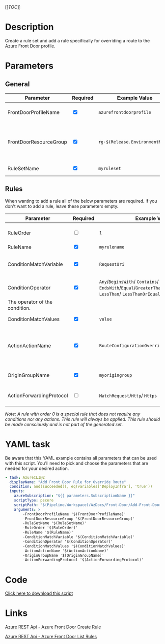[[_TOC_]]

# Description

Create a rule set and add a rule specifically for overriding a route to the Azure Front Door profile. 

# Parameters

## General
| Parameter              | Required                        | Example Value                   | Description                                                      |
| ---------------------- | ------------------------------- | ------------------------------- | ---------------------------------------------------------------- |
| FrontDoorProfileName   | <input type="checkbox" checked> | `azurefrontdoorprofile`         | The name of the Front Door profile                               |
| FrontDoorResourceGroup | <input type="checkbox" checked> | `rg-$(Release.EnvironmentName)` | The name of the resourcegroup the Front Door Profile resides in. |
| RuleSetName            | <input type="checkbox" checked> | `myruleset`                     | The ruleset name.                                                |

## Rules
When wanting to add a rule all of the below parameters are required. If you don't want to add a rule, leave these parameters empty. 

| Parameter                      | Required                        | Example Value                                                                                                              | Description                                                                                                                                   |
| ------------------------------ | ------------------------------- | -------------------------------------------------------------------------------------------------------------------------- | --------------------------------------------------------------------------------------------------------------------------------------------- |
| RuleOrder                      | <input type="checkbox">         | `1`                                                                                                                        | The order of the rule. By default, it will generate the order for you.                                                                        |
| RuleName                       | <input type="checkbox" checked> | `myrulename`                                                                                                               | The name of the rule.                                                                                                                         |
| ConditionMatchVariable         | <input type="checkbox" checked> | `RequestUri`                                                                                                               | The only option you can pick at this point is `RequestUri`. More will be added at a later time.                                               |
| ConditionOperator              | <input type="checkbox" checked> | `Any`/`BeginsWith`/ `Contains`/ `EndsWith`/`Equal`/`GreaterThan`/`GreaterThanEqual`/ `LessThan`/ `LessThanOrEqual`/`RegEx` |
| The operator of the condition. |
| ConditionMatchValues           | <input type="checkbox" checked> | `value`                                                                                                                    | The value the condition has to match with.                                                                                                    |
| ActionActionName               | <input type="checkbox" checked> | `RouteConfigurationOverride`                                                                                               | The action you want to apply. The only option you can pick at this point is `RouteConfigurationOverride`. More will be added at a later time. |
| OriginGroupName                | <input type="checkbox" checked> | `myorigingroup`                                                                                                            | The name of the origin group you want to override the route with.                                                                             |
| ActionForwardingProtocol       | <input type="checkbox">         | `MatchRequest`/`Http`/ `Https`                                                                                             | The forwarding protocol for your action. Defaults to `MatchRequest`.                                                                          |


_Note: A rule with order 0 is a special rule that does not require any conditions nor any actions. This rule will always be applied. This rule should be made consciously and is not part of the generated set._

# YAML task

Be aware that this YAML example contains all parameters that can be used with this script. You'll need to pick and choose the parameters that are needed for your desired action.

```yaml
- task: AzureCLI@2
  displayName: "Add Front Door Rule for Override Route"
  condition: and(succeeded(), eq(variables['DeployInfra'], 'true'))
  inputs:
    azureSubscription: "${{ parameters.SubscriptionName }}"
    scriptType: pscore
    scriptPath: "$(Pipeline.Workspace)/AzDocs/Front-Door/Add-Front-Door-Rule-For-Override-Route.ps1"
    arguments: >
        -FrontDoorProfileName '$(FrontDoorProfileName)'
        -FrontDoorResourceGroup '$(FrontDoorResourceGroup)'
        -RuleSetName '$(RuleSetName)'
        -RuleOrder '$(RuleOrder)'
        -RuleName '$(RuleName)'
        -ConditionMatchVariable '$(ConditionMatchVariable)'
        -ConditionOperator '$(ConditionOperator)'
        -ConditionMatchValues '$(ConditionMatchValues)'
        -ActionActionName '$(ActionActionName)'
        -OriginGroupName '$(OriginGroupName)'
        -ActionForwardingProtocol '$(ActionForwardingProtocol)'
```

# Code

[Click here to download this script](../../../../src/Front-Door/Add-Front-Door-Rule-For-Override-Route.ps1)

# Links

[Azure REST Api - Azure Front Door Create Rule](https://docs.microsoft.com/en-us/rest/api/frontdoor/azurefrontdoorstandardpremium/rules/create)

[Azure REST Api - Azure Front Door List Rules](https://docs.microsoft.com/en-us/rest/api/frontdoor/azurefrontdoorstandardpremium/rules/list-by-rule-set)